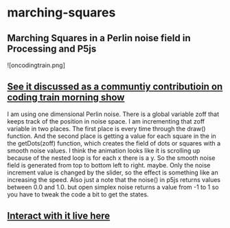 # marching-squares
## Marching Squares in a Perlin noise field in Processing and P5js

![oncodingtrain.png]

## [See it discussed as a communtiy contributioin on coding train morning show](https://youtu.be/6Uy1SifiBig?t=2822)

I am using one dimensional Perlin noise. There is a global variable zoff that keeps track of the position in noise space.  I am incrementing that zoff variable in two places.  The first place is every time through the draw() function.  And the second place is getting a value for each square in the in the getDots(zoff) function, which creates the field of dots or squares with a smooth noise values.  I think the animation looks like it is scrolling up because of the nested loop is for each x there is a y.  So the smooth noise field is generated from top to bottom left to right. maybe. Only the noise increment value is changed by the slider, so the effect is something like an increasing the speed. Also just a note that the noise() in p5js returns values between 0.0  and 1.0. but open simplex noise returns a value from -1 to 1 so you have to tweak the code a bit to get the states. 

## [Interact with it live here](https://editor.p5js.org/greggelong/present/K8ymmGGC5)
